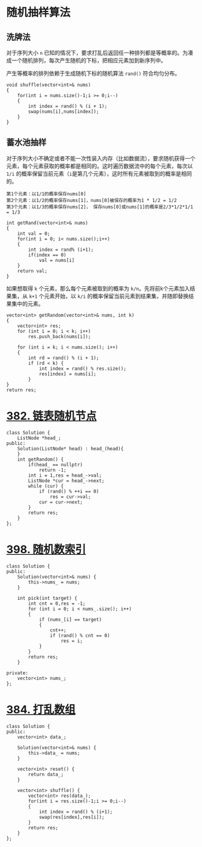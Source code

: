 # 随机抽样算法

## 洗牌法

对于序列大小 `n` 已知的情况下，要求打乱后返回任一种排列都是等概率的。为凑成一个随机排列，每次产生随机的下标，把相应元素加到新序列中。

产生等概率的排列依赖于生成随机下标的随机算法 `rand()` 符合均匀分布。

```
void shuffle(vector<int>& nums)
{
	for(int i = nums.size()-1;i >= 0;i--)
	{
		int index = rand() % (i + 1);
		swap(nums[i],nums[index]);
	}
}
```

## 蓄水池抽样

对于序列大小不确定或者不能一次性装入内存（比如数据流），要求随机获得一个元素，每个元素获取的概率都是相同的。这时遍历数据流中的每个元素，每次以 `1/i` 的概率保留当前元素（`i`是第几个元素），这时所有元素被取到的概率是相同的。

```
第1个元素：以1/1的概率保存nums[0]
第2个元素：以1/2的概率保存nums[1]，nums[0]被保存的概率为1 * 1/2 = 1/2
第3个元素：以1/3的概率保存nums[2]， 保存nums[0]或nums[1]的概率是2/3*1/2*1/1 = 1/3
```

```
int getRand(vector<int>& nums)
{
	int val = 0;
	for(int i = 0; i< nums.size();i++)
	{
		int index = rand% (i+1);
		if(index == 0)
			val = nums[i]  
	}
	return val;
}
```

如果想取得 `k` 个元素，那么每个元素被取到的概率为 `k/n`。先将前k个元素加入结果集，从 `k+1` 个元素开始，以 `k/i` 的概率保留当前元素到结果集，并随即替换结果集中的元素。

```
vector<int> getRandom(vector<int>& nums, int k)
{
    vector<int> res;
    for (int i = 0; i < k; i++) 
        res.push_back(nums[i]);

    for (int i = k; i < nums.size(); i++) 
    {
        int rd = rand() % (i + 1);
        if (rd < k) {
            int index = rand() % res.size();
            res[index] = nums[i];
        }
}
return res;
```

# [382. 链表随机节点](https://leetcode-cn.com/problems/linked-list-random-node/)

```
class Solution {
	ListNode *head_;
public:
    Solution(ListNode* head) : head_(head){
    }
    int getRandom() {
        if(head_ == nullptr)
            return -1;
        int i = 1,res = head_->val;
        ListNode *cur = head_->next;
        while (cur) {
            if (rand() % ++i == 0) 
				res = cur->val;
            cur = cur->next;
        }
        return res;
    }   
};
```

# [398. 随机数索引](https://leetcode-cn.com/problems/random-pick-index/)

```
class Solution {
public:
    Solution(vector<int>& nums) {
        this->nums_ = nums;
    }
    
    int pick(int target) {
        int cnt = 0,res = -1;
        for (int i = 0; i < nums_.size(); i++) 
        {
            if (nums_[i] == target) 
            {
                cnt++;
                if (rand() % cnt == 0) 
                    res = i;                 
            }
        }
        return res;
    }

private:
    vector<int> nums_;
};
```

# [384. 打乱数组](https://leetcode-cn.com/problems/shuffle-an-array/)

```
class Solution {
public:
    vector<int> data_;

    Solution(vector<int>& nums) {
        this->data_ = nums;
    }
    
    vector<int> reset() {
        return data_;
    }
    
    vector<int> shuffle() {
        vector<int> res(data_);
        for(int i = res.size()-1;i >= 0;i--)
	    {
            int index = rand() % (i+1);
            swap(res[index],res[i]);
        }
        return res;
    }
};
```














